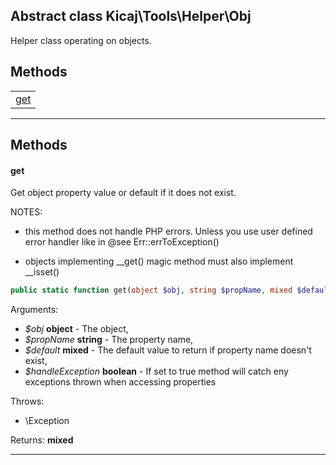 ## Abstract class Kicaj\Tools\Helper\Obj
Helper class operating on objects.

## Methods

|              |
| ------------ |
| [get](#get)  |

-------
## Methods
#### get
Get object property value or default if it does not exist.

NOTES:

 - this method does not handle PHP errors. Unless you use user defined
   error handler like in @see Err::errToException()

 - objects implementing __get() magic method must also implement __isset()
```php
public static function get(object $obj, string $propName, mixed $default, boolean $handleException) : mixed
```
Arguments:
- _$obj_ **object** - The object, 
- _$propName_ **string** - The property name, 
- _$default_ **mixed** - The default value to return if property name doesn&#039;t exist, 
- _$handleException_ **boolean** - If set to true method will catch eny exceptions thrown when accessing properties

Throws:
- \Exception

Returns: **mixed**

-------
